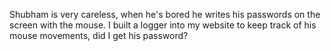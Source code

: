 Shubham is very careless, when he's bored he writes his passwords on the screen with the mouse. I built a logger into my website to keep track of his mouse movements, did I get his password?